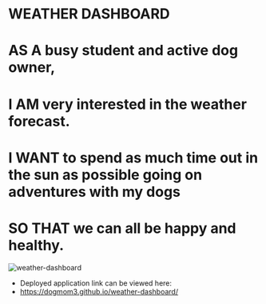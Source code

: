 # WEATHER DASHBOARD

# AS A busy student and active dog owner,

# I AM very interested in the weather forecast.

# I WANT to spend as much time out in the sun as possible going on adventures with my dogs

# SO THAT we can all be happy and healthy.

![weather-dashboard](assets.images/weather-dashboard.png)

* Deployed application link can be viewed here: 
* https://dogmom3.github.io/weather-dashboard/